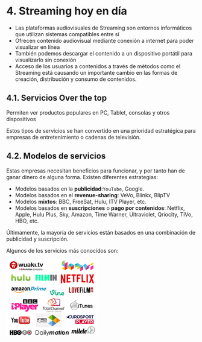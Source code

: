 # 4. Streaming hoy en día

- Las plataformas audiovisuales de Streaming son entornos informáticos que utilizan sistemas compatibles entre sí
- Ofrecen contenido audiovisual mediante conexión a internet para poder visualizar en línea
- También podemos descargar el contenido a un dispositivo portátil para visualizarlo sin conexión
- Acceso de los usuarios a contenidos a través de métodos como el Streaming está causando un importante cambio en las formas de creación, distribución y consumo de contenidos.

## 4.1. Servicios Over the top

Permiten ver productos populares en PC, Tablet, consolas y otros dispositivos

Estos tipos de servicios se han convertido en una prioridad
estratégica para empresas de entretenimiento o cadenas de televisión.

## 4.2. Modelos de servicios

Estas empresas necesitan beneficios para funcionar, y por tanto han de ganar dinero de alguna forma. Existen diferentes estrategias:

- Modelos basados en la **publicidad**:``YouTube``, Google.
- Modelos basados en el **revenue-sharing**: VeVo, Blinkx, BlipTV
- Modelos **mixtos**: BBC, FreeSat, Hulu, ITV Player, etc.
- Modelos  basados  en  **suscripciones**  o  **pago  por  contenidos**: Netflix,  Apple,  Hulu  Plus,  Sky,  Amazon,  Time  Warner,  Ultraviolet, Qriocity, TiVo, HBO, etc.

Últimamente, la mayoría de servicios están basados en una combinación de publicidad y suscripción.

Algunos de los servicios más conocidos son:

![imagen](img/2019-11-23-20-34-50.png)